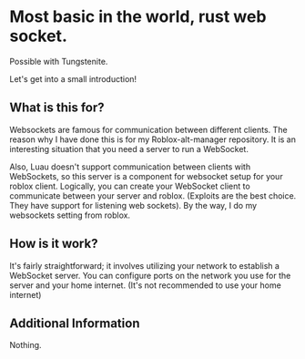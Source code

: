 # Most basic in the world, rust web socket.

Possible with Tungstenite.

Let's get into a small introduction!

## What is this for?

Websockets are famous for communication between different clients.
The reason why I have done this is for my Roblox-alt-manager repository.
It is an interesting situation that you need a server to run a WebSocket.

Also, Luau doesn't support communication between clients with WebSockets, so this server is a component for websocket setup for your roblox client.
Logically, you can create your WebSocket client to communicate between your server and roblox. (Exploits are the best choice. They have support for listening web sockets).
By the way, I do my websockets setting from roblox.

## How is it work?

It's fairly straightforward; it involves utilizing your network to establish a WebSocket server.
You can configure ports on the network you use for the server and your home internet. (It's not recommended to use your home internet)

## Additional Information

Nothing.

